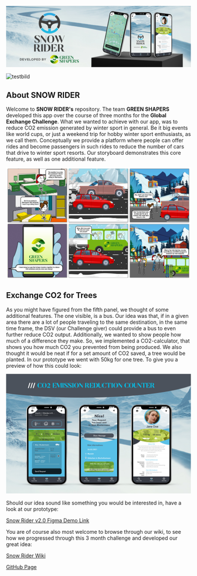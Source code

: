 <p>
  <img src="https://github.com/gxc-int-innovation-challenge21/gxc-team-14/blob/main/resources/Logos/Snow-Rider---Home.jpg" alt="SnowRider_Header">
</p>

![testbild](https://images.unsplash.com/photo-1444703686981-a3abbc4d4fe3?ixid=MnwxMjA3fDB8MHxwaG90by1wYWdlfHx8fGVufDB8fHx8&ixlib=rb-1.2.1&auto=format&fit=crop&w=1050&q=80)

## About SNOW RIDER

Welcome to **SNOW RIDER's** repository. The team **GREEN SHAPERS** developed this app over the course of three months for the **Global Exchange Challenge**.
What we wanted to achieve with our app, was to reduce CO2 emission generated by winter sport in general. Be it big events like world cups, or just a weekend trip for hobby winter sport enthusiasts, as we call them. Conceptually we provide a platform where people can offer rides and become passengers in such rides to reduce the number of cars that drive to winter sport resorts. Our storyboard demonstrates this core feature, as well as one additional feature. 

![STORYBOARD](https://github.com/gxc-int-innovation-challenge21/gxc-team-14/blob/main/resources/Week%204/Green-Shapers---Storyboard---v2.jpg)

## Exchange CO2 for Trees

As you might have figured from the fifth panel, we thought of some additional features. The one visible, is a bus. Our idea was that, if in a given area there are a lot of people traveling to the same destination, in the same time frame, the DSV (our Challenge giver) could provide a bus to even further reduce CO2 output.
Additionally, we wanted to show people how much of a difference they make. So, we implemented a CO2-calculator, that shows you how much CO2 you prevented from being produced. We also thought it would be neat if for a set amount of CO2 saved, a tree would be planted. In our prototype we went with 50kg for one tree. To give you a preview of how this could look:

![CO2-Emmission_Counter](https://github.com/gxc-int-innovation-challenge21/gxc-team-14/blob/main/resources/Week%206/Green%20Ride%20-%20App%20Screens%20-%2005%20CO2%20Emission%20Reduction%20v2.jpg)

Should our idea sound like something you would be interested in, have a look at our prototype:

[Snow Rider v2.0 Figma Demo Link](https://www.figma.com/proto/n1ghm4Ot2HHK1xbYoaRIGl/Snow-Rider-2.0?node-id=2%3A2&scaling=scale-down&page-id=0%3A1)

You are of course also most welcome to browse through our wiki, to see how we progressed through this 3 month challenge and developed our great idea:

[Snow Rider Wiki](https://github.com/gxc-int-innovation-challenge21/gxc-team-14/wiki)

[GitHub Page](https://gxc-int-innovation-challenge21.github.io/gxc-team-14/)
